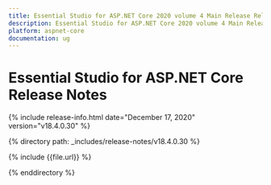 ```yaml
---
title: Essential Studio for ASP.NET Core 2020 volume 4 Main Release Release Notes  
description: Essential Studio for ASP.NET Core 2020 volume 4 Main Release Release Notes  
platform: aspnet-core
documentation: ug
---
```


# Essential Studio for ASP.NET Core  Release Notes  

{% include release-info.html date="December 17, 2020"  version="v18.4.0.30" %} 


{% directory path: _includes/release-notes/v18.4.0.30 %}

{% include {{file.url}} %}

{% enddirectory %}